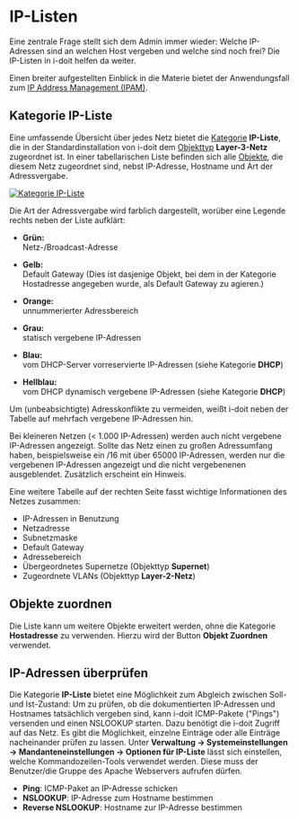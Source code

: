 # IP-Listen
Eine zentrale Frage stellt sich dem Admin immer wieder: Welche IP-Adressen sind an welchen Host vergeben und welche sind noch frei? Die IP-Listen in i-doit helfen da weiter.

Einen breiter aufgestellten Einblick in die Materie bietet der Anwendungsfall zum [IP Address Management (IPAM)](../anwendungsfaelle/ip-adress-management.md).

## Kategorie IP-Liste

Eine umfassende Übersicht über jedes Netz bietet die [Kategorie](../grundlagen/struktur-it-dokumentation.md) **IP-Liste**, die in der Standardinstallation von i-doit dem [Objekttyp](../grundlagen/struktur-it-dokumentation.md) **Layer-3-Netz** zugeordnet ist. In einer tabellarischen Liste befinden sich alle [Objekte](../grundlagen/struktur-it-dokumentation.md), die diesem Netz zugeordnet sind, nebst IP-Adresse, Hostname und Art der Adressvergabe.

[![Kategorie IP-Liste](../assets/images/de/auswertungen/ip-listen/ip-liste.png)](../assets/images/de/auswertungen/ip-listen/ip-liste.png)

Die Art der Adressvergabe wird farblich dargestellt, worüber eine Legende rechts neben der Liste aufklärt:

*   **Grün:**<br>
    Netz-/Broadcast-Adresse

*   **Gelb:**<br>
    Default Gateway (Dies ist dasjenige Objekt, bei dem in der Kategorie Hostadresse angegeben wurde, als Default Gateway zu agieren.)

*   **Orange:**<br>
    unnummerierter Adressbereich

*   **Grau:**<br>
    statisch vergebene IP-Adressen

*   **Blau:**<br>
    vom DHCP-Server vorreservierte IP-Adressen (siehe Kategorie **DHCP**)

*   **Hellblau:**<br>
    vom DHCP dynamisch vergebene IP-Adressen (siehe Kategorie **DHCP**)

Um (unbeabsichtigte) Adresskonflikte zu vermeiden, weißt i-doit neben der Tabelle auf mehrfach vergebene IP-Adressen hin.

Bei kleineren Netzen (< 1.000 IP-Adressen) werden auch nicht vergebene IP-Adressen angezeigt. Sollte das Netz einen zu großen Adressumfang haben, beispielsweise ein /16 mit über 65000 IP-Adressen, werden nur die vergebenen IP-Adressen angezeigt und die nicht vergebenenen ausgeblendet. Zusätzlich erscheint ein Hinweis.

Eine weitere Tabelle auf der rechten Seite fasst wichtige Informationen des Netzes zusammen:

*   IP-Adressen in Benutzung
*   Netzadresse
*   Subnetzmaske
*   Default Gateway
*   Adressebereich
*   Übergeordnetes Supernetze (Objekttyp **Supernet**)
*   Zugeordnete VLANs (Objekttyp **Layer-2-Netz**)

## Objekte zuordnen

Die Liste kann um weitere Objekte erweitert werden, ohne die Kategorie **Hostadresse** zu verwenden. Hierzu wird der Button **Objekt Zuordnen** verwendet.

## IP-Adressen überprüfen

Die Kategorie **IP-Liste** bietet eine Möglichkeit zum Abgleich zwischen Soll- und Ist-Zustand: Um zu prüfen, ob die dokumentierten IP-Adressen und Hostnames tatsächlich vergeben sind, kann i-doit ICMP-Pakete ("Pings") versenden und einen NSLOOKUP starten. Dazu benötigt die i-doit Zugriff auf das Netz. Es gibt die Möglichkeit, einzelne Einträge oder alle Einträge nacheinander prüfen zu lassen. Unter **Verwaltung → Systemeinstellungen → Mandanteneinstellungen → Optionen für IP-Liste** lässt sich einstellen, welche Kommandozeilen-Tools verwendet werden. Diese muss der Benutzer/die Gruppe des Apache Webservers aufrufen dürfen.

*   **Ping**: ICMP-Paket an IP-Adresse schicken
*   **NSLOOKUP**: IP-Adresse zum Hostname bestimmen
*   **Reverse NSLOOKUP**: Hostname zur IP-Adresse bestimmen
